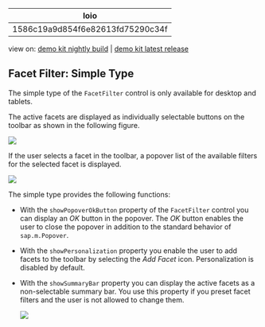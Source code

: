 <!-- loio1586c19a9d854f6e82613fd75290c34f -->

| loio |
| -----|
| 1586c19a9d854f6e82613fd75290c34f |

<div id="loio">

view on: [demo kit nightly build](https://openui5nightly.hana.ondemand.com/topic/1586c19a9d854f6e82613fd75290c34f) | [demo kit latest release](https://sdk.openui5.org/topic/1586c19a9d854f6e82613fd75290c34f)</div>

## Facet Filter: Simple Type

The simple type of the `FacetFilter` control is only available for desktop and tablets.

The active facets are displayed as individually selectable buttons on the toolbar as shown in the following figure.

 ![](images/loio0c7cf9fee5ff4148ad1838cec80fa1ea_LowRes.png) 

If the user selects a facet in the toolbar, a popover list of the available filters for the selected facet is displayed.

 ![](images/loio5dd47289104c4f50b6f0748e8f39a372_LowRes.png) 

The simple type provides the following functions:

-   With the `showPopoverOkButton` property of the `FacetFilter` control you can display an *OK* button in the popover. The *OK* button enables the user to close the popover in addition to the standard behavior of `sap.m.Popover`.

-   With the `showPersonalization` property you enable the user to add facets to the toolbar by selecting the *Add Facet* icon. Personalization is disabled by default.

-   With the `showSummaryBar` property you can display the active facets as a non-selectable summary bar. You use this property if you preset facet filters and the user is not allowed to change them.

    ![](images/loio53a401c2261b46ec9f4253fbf2363c28_LowRes.png)


